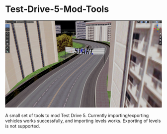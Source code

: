 # Test-Drive-5-Mod-Tools

![Example level import](preview.png)

A small set of tools to mod Test Drive 5. Currently importing/exporting vehicles works successfully, and importing levels works. Exporting of levels is not supported.
